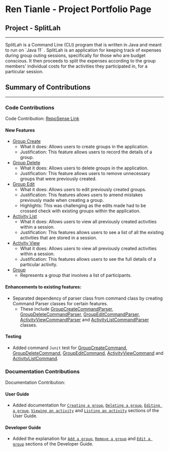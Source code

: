 # Ren Tianle - Project Portfolio Page

## Project - SplitLah
<hr>
SplitLah is a Command Line (CLI) program that is written in Java and meant to run on `Java 11` . SplitLah is an 
application for keeping track of expenses during group outing sessions, specifically for those 
who are budget conscious. It then proceeds to split the expenses according to the group members' individual costs for 
the activities they participated in, for a particular session.


## Summary of Contributions
<hr>

### Code Contributions
Code Contribution: [RepoSense Link](https://nus-cs2113-ay2122s2.github.io/tp-dashboard/?search=&sort=totalCommits%20dsc&sortWithin=title&since=2022-02-18&timeframe=commit&mergegroup=&groupSelect=groupByRepos&breakdown=true&checkedFileTypes=docs~functional-code~test-code~other&tabOpen=true&tabType=authorship&tabAuthor=lelerer&tabRepo=AY2122S2-CS2113T-T10-1%2Ftp%5Bmaster%5D&authorshipIsMergeGroup=false&authorshipFileTypes=docs~functional-code~test-code&authorshipIsBinaryFileTypeChecked=false)

#### New Features
* [Group Create](https://github.com/AY2122S2-CS2113T-T10-1/tp/blob/master/src/main/java/seedu/splitlah/command/GroupCreateCommand.java)
    * What it does: Allows users to create groups in the application.
    * Justification: This feature allows users to record the details of a group.
* [Group Delete](https://github.com/AY2122S2-CS2113T-T10-1/tp/blob/master/src/main/java/seedu/splitlah/command/GroupDeleteCommand.java)
    * What it does: Allows users to delete groups in the application.
    * Justification: This feature allows users to remove unnecessary groups that were previously created.
* [Group Edit](https://github.com/AY2122S2-CS2113T-T10-1/tp/blob/master/src/main/java/seedu/splitlah/command/GroupEditCommand.java)
    * What it does: Allows users to edit previously created groups.
    * Justification: This features allows users to amend mistakes previously made when creating a group. 
    * Highlights: This was challenging as the edits made had to be crossed check with existing groups within the application.
* [Activity List](https://github.com/AY2122S2-CS2113T-T10-1/tp/blob/master/src/main/java/seedu/splitlah/command/ActivityListCommand.java)
    * What it does: Allows users to view all previously created activities within a session.
    * Justification: This features allows users to see a list of all the existing activities that are stored in a session.
* [Activity View](https://github.com/AY2122S2-CS2113T-T10-1/tp/blob/master/src/main/java/seedu/splitlah/command/ActivityViewCommand.java)
    * What it does: Allows users to view all previously created activities within a session.
    * Justification: This features allows users to see the full details of a particular activity.
* [Group](https://github.com/AY2122S2-CS2113T-T10-1/tp/blob/master/src/main/java/seedu/splitlah/data/Group.java)
    * Represents a group that involves a list of participants.

#### Enhancements to existing features:
* Separated dependency of parser class from command class by creating Command Parser classes for certain features.
  * These include [GroupCreateCommandParser](https://github.com/AY2122S2-CS2113T-T10-1/tp/blob/master/src/main/java/seedu/splitlah/parser/commandparser/GroupCreateCommandParser.java),
    [GroupDeleteCommandParser](https://github.com/AY2122S2-CS2113T-T10-1/tp/blob/master/src/main/java/seedu/splitlah/parser/commandparser/GroupDeleteCommandParser.java),
    [GroupEditCommandParser](https://github.com/AY2122S2-CS2113T-T10-1/tp/blob/master/src/main/java/seedu/splitlah/parser/commandparser/GroupEditCommandParser.java),
    [ActivityViewCommandParser](https://github.com/AY2122S2-CS2113T-T10-1/tp/blob/master/src/main/java/seedu/splitlah/parser/commandparser/ActivityViewCommandParser.java) and 
    [ActivityListCommandParser](https://github.com/AY2122S2-CS2113T-T10-1/tp/blob/master/src/main/java/seedu/splitlah/parser/commandparser/ActivityListCommandParser.java) classes.

#### Testing
* Added command `Junit` test for
  [GroupCreateCommand](https://github.com/AY2122S2-CS2113T-T10-1/tp/blob/master/src/test/java/seedu/splitlah/command/GroupCreateCommandTest.java),
  [GroupDeleteCommand](https://github.com/AY2122S2-CS2113T-T10-1/tp/blob/master/src/test/java/seedu/splitlah/command/GroupDeleteCommandTest.java),
  [GroupEditCommand](https://github.com/AY2122S2-CS2113T-T10-1/tp/blob/master/src/test/java/seedu/splitlah/command/GroupEditCommandTest.java),
  [ActivityViewCommand](https://github.com/AY2122S2-CS2113T-T10-1/tp/blob/master/src/test/java/seedu/splitlah/command/ActivityViewCommandTest.java) and
  [ActivityListCommand](https://github.com/AY2122S2-CS2113T-T10-1/tp/blob/master/src/test/java/seedu/splitlah/command/ActivityListCommandTest.java).

### Documentation Contributions
Documentation Contribution:

#### User Guide
* Added documentation for [`Creating a group`](https://ay2122s2-cs2113t-t10-1.github.io/tp/UserGuide.html#creating-a-group-group-create),
  [`Deleting a group`](https://ay2122s2-cs2113t-t10-1.github.io/tp/UserGuide.html#deleting-a-group-group-delete),
  [`Editing a group`](https://ay2122s2-cs2113t-t10-1.github.io/tp/UserGuide.html#editing-a-group-group-edit),
  [`Viewing an activity`](https://ay2122s2-cs2113t-t10-1.github.io/tp/UserGuide.html#viewing-an-activity-activity-view) and
  [`Listing an activity`](https://ay2122s2-cs2113t-t10-1.github.io/tp/UserGuide.html#listing-all-activities-in-a-session-activity-list) sections of the User Guide.

#### Developer Guide
* Added the explanation for [`Add a group`](https://ay2122s2-cs2113t-t10-1.github.io/tp/DeveloperGuide.html#add-a-group),
  [`Remove a group`](https://ay2122s2-cs2113t-t10-1.github.io/tp/DeveloperGuide.html#remove-a-group) and
  [`Edit a group`](https://ay2122s2-cs2113t-t10-1.github.io/tp/DeveloperGuide.html#edit-a-gorup) sections of the Developer Guide.